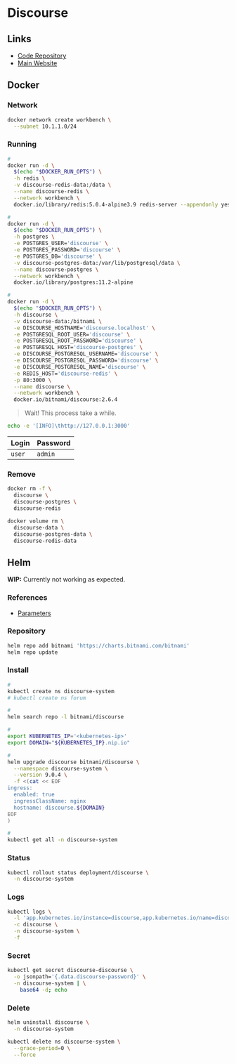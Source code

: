 # Discourse

## Links

- [Code Repository](https://github.com/discourse/discourse)
- [Main Website](https://discourse.org)

## Docker

### Network

```sh
docker network create workbench \
  --subnet 10.1.1.0/24
```

### Running

```sh
#
docker run -d \
  $(echo "$DOCKER_RUN_OPTS") \
  -h redis \
  -v discourse-redis-data:/data \
  --name discourse-redis \
  --network workbench \
  docker.io/library/redis:5.0.4-alpine3.9 redis-server --appendonly yes

#
docker run -d \
  $(echo "$DOCKER_RUN_OPTS") \
  -h postgres \
  -e POSTGRES_USER='discourse' \
  -e POSTGRES_PASSWORD='discourse' \
  -e POSTGRES_DB='discourse' \
  -v discourse-postgres-data:/var/lib/postgresql/data \
  --name discourse-postgres \
  --network workbench \
  docker.io/library/postgres:11.2-alpine

#
docker run -d \
  $(echo "$DOCKER_RUN_OPTS") \
  -h discourse \
  -v discourse-data:/bitnami \
  -e DISCOURSE_HOSTNAME='discourse.localhost' \
  -e POSTGRESQL_ROOT_USER='discourse' \
  -e POSTGRESQL_ROOT_PASSWORD='discourse' \
  -e POSTGRESQL_HOST='discourse-postgres' \
  -e DISCOURSE_POSTGRESQL_USERNAME='discourse' \
  -e DISCOURSE_POSTGRESQL_PASSWORD='discourse' \
  -e DISCOURSE_POSTGRESQL_NAME='discourse' \
  -e REDIS_HOST='discourse-redis' \
  -p 80:3000 \
  --name discourse \
  --network workbench \
  docker.io/bitnami/discourse:2.6.4
```

> Wait! This process take a while.

```sh
echo -e '[INFO]\thttp://127.0.0.1:3000'
```

| Login  | Password |
| ------ | -------- |
| `user` | `admin`  |

### Remove

```sh
docker rm -f \
  discourse \
  discourse-postgres \
  discourse-redis

docker volume rm \
  discourse-data \
  discourse-postgres-data \
  discourse-redis-data
```

## Helm

**WIP:** Currently not working as expected.

### References

- [Parameters](https://github.com/bitnami/charts/tree/main/bitnami/discourse#parameters)

### Repository

```sh
helm repo add bitnami 'https://charts.bitnami.com/bitnami'
helm repo update
```

### Install

```sh
#
kubectl create ns discourse-system
# kubectl create ns forum

#
helm search repo -l bitnami/discourse

#
export KUBERNETES_IP='<kubernetes-ip>'
export DOMAIN="${KUBERNETES_IP}.nip.io"

#
helm upgrade discourse bitnami/discourse \
  --namespace discourse-system \
  --version 9.0.4 \
  -f <(cat << EOF
ingress:
  enabled: true
  ingressClassName: nginx
  hostname: discourse.${DOMAIN}
EOF
)

#
kubectl get all -n discourse-system
```

### Status

```sh
kubectl rollout status deployment/discourse \
  -n discourse-system
```

### Logs

```sh
kubectl logs \
  -l 'app.kubernetes.io/instance=discourse,app.kubernetes.io/name=discourse' \
  -c discourse \
  -n discourse-system \
  -f
```

### Secret

<!--
username: user
-->

```sh
kubectl get secret discourse-discourse \
  -o jsonpath='{.data.discourse-password}' \
  -n discourse-system | \
    base64 -d; echo
```

### Delete

```sh
helm uninstall discourse \
  -n discourse-system

kubectl delete ns discourse-system \
  --grace-period=0 \
  --force
```
